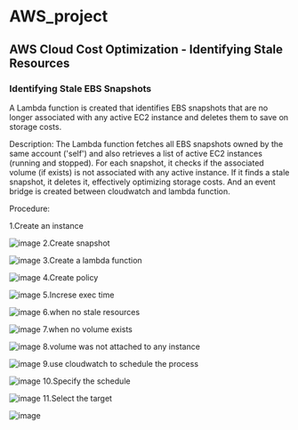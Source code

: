 # AWS_project
## AWS Cloud Cost Optimization - Identifying Stale Resources
### Identifying Stale EBS Snapshots
A Lambda function is created that identifies EBS snapshots that are no longer associated with any active EC2 instance and deletes them to save on storage costs.

Description:
The Lambda function fetches all EBS snapshots owned by the same account ('self') and also retrieves a list of active EC2 instances (running and stopped). For each snapshot, it checks if the associated volume (if exists) is not associated with any active instance. If it finds a stale snapshot, it deletes it, effectively optimizing storage costs. And an event bridge is created between cloudwatch and lambda function.

Procedure:

1.Create an instance

![image](https://github.com/AthullyaR/AWS_project/assets/78737460/b67b4b11-a066-4d37-8390-4650918a30af)
2.Create snapshot

![image](https://github.com/AthullyaR/AWS_project/assets/78737460/72f91975-e77e-49f4-ab13-92d71ae29002)
3.Create a lambda function

![image](https://github.com/AthullyaR/AWS_project/assets/78737460/ef4a58e1-718d-4397-8cc2-4f54b8da45d7)
4.Create policy

![image](https://github.com/AthullyaR/AWS_project/assets/78737460/7e220c5d-0f3d-4109-aeb6-7250d9d78edd)
5.Increse exec time

![image](https://github.com/AthullyaR/AWS_project/assets/78737460/99136e4f-6c47-4309-9de9-f79fab5707b5)
6.when no stale resources

![image](https://github.com/AthullyaR/AWS_project/assets/78737460/4a42adfa-f96f-48c8-b9fc-c4369bf0545e)
7.when no volume exists

![image](https://github.com/AthullyaR/AWS_project/assets/78737460/2f65e20e-946e-414a-8033-a2426ca9f358)
8.volume was not attached to any instance

![image](https://github.com/AthullyaR/AWS_project/assets/78737460/c47d0ed7-f5a9-42ca-99bc-4a3ffca683dd)
9.use cloudwatch to schedule the process

![image](https://github.com/AthullyaR/AWS_project/assets/78737460/8ded900b-6059-4423-bedc-7e8e2b8db4b0)
10.Specify the schedule

![image](https://github.com/AthullyaR/AWS_project/assets/78737460/7df35ce4-b764-412a-a300-0565c24a74e2)
11.Select the target

![image](https://github.com/AthullyaR/AWS_project/assets/78737460/efe78d6c-6e0d-4911-a8d5-7c431563c85a)









